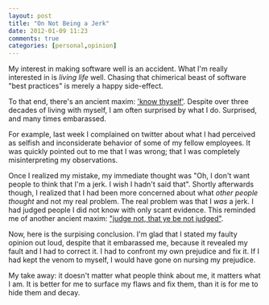 ```yaml
---
layout: post
title: "On Not Being a Jerk"
date: 2012-01-09 11:23
comments: true
categories: [personal,opinion]
---
```


My interest in making software well is an accident. What I'm really interested in is _living life_ well. Chasing that chimerical beast of software "best practices" is merely a happy side-effect.

To that end, there's an ancient maxim: ['know thyself'](http://en.wikipedia.org/wiki/Know_thyself). Despite over three decades of living with myself, I am often surprised by what I do. Surprised, and many times embarassed.

For example, last week I complained on twitter about what I had perceived as selfish and inconsiderate behavior of some of my fellow employees. It was quickly pointed out to me that I was wrong; that I was completely misinterpreting my observations.

Once I realized my mistake, my immediate thought was "Oh, I don't want people to think that I'm a jerk. I wish I hadn't said that". Shortly afterwards though, I realized that I had been more concerned about what _other people thought_ and not my real problem. The real problem was that I _was_ a jerk. I had judged people I did not know with only scant evidence. This reminded me of another ancient maxim: ["judge not, that ye be not judged"](ttp://www.biblegateway.com/passage/?search=Matthew+7%3A1).

Now, here is the surpising conclusion. I'm glad that I stated my faulty opinion out loud, despite that it embarassed me, because it revealed my fault and I had to correct it. I had to confront my own prejudice and fix it. If I had kept the venom to myself, I would have gone on nursing my prejudice.

My take away: it doesn't matter what people think about me, it matters what I am. It is better for me to surface my flaws and fix them, than it is for me to hide them and decay.